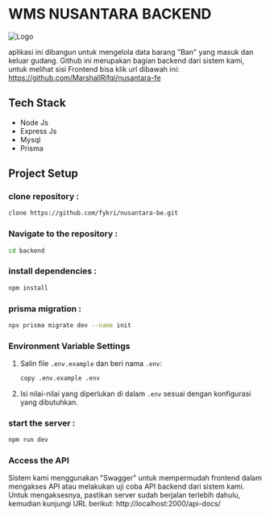 # WMS NUSANTARA BACKEND

![Logo](https://imgtr.ee/images/2024/06/24/8ea2092c83467a10bd0196ebf7e86240.png)

aplikasi ini dibangun untuk mengelola data barang "Ban" yang masuk dan keluar gudang.
Github ini merupakan bagian backend dari sistem kami, untuk melihat sisi Frontend bisa klik url dibawah ini: https://github.com/MarshallRifqi/nusantara-fe


## Tech Stack
- Node Js
- Express Js
- Mysql
- Prisma


## Project Setup
### clone repository :
```sh
clone https://github.com/fykri/nusantara-be.git
```
### Navigate to the repository :
```sh
cd backend
```
### install dependencies :
```sh
npm install
```

### prisma migration :
```sh
npx prisma migrate dev --name init
```

### Environment Variable Settings
1. Salin file `.env.example` dan beri nama `.env`:
   ```sh
   copy .env.example .env
   ```
2. Isi nilai-nilai yang diperlukan di dalam `.env` sesuai dengan konfigurasi yang dibutuhkan.


### start the server :
```sh
npm run dev
```

### Access the API
Sistem kami menggunakan "Swagger" untuk mempermudah frontend dalam mengakses API atau melakukan uji coba API backend dari sistem kami. Untuk mengaksesnya, pastikan server sudah berjalan terlebih dahulu, kemudian kunjungi URL berikut: http://localhost:2000/api-docs/


